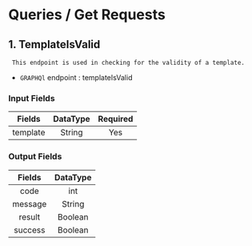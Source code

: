 # Queries / Get Requests


## 1. TemplateIsValid 

     This endpoint is used in checking for the validity of a template.

- `GRAPHQl` endpoint : templateIsValid

###  Input Fields
| Fields | DataType | Required |
|:---: | :---: | :----:|
| template| String | Yes |



### Output Fields


| Fields | DataType |
|:---: | :---: |
| code| int |
| message | String |
| result | Boolean |
| success | Boolean |

<!-- ### The queries method returns a `string` value. -->
